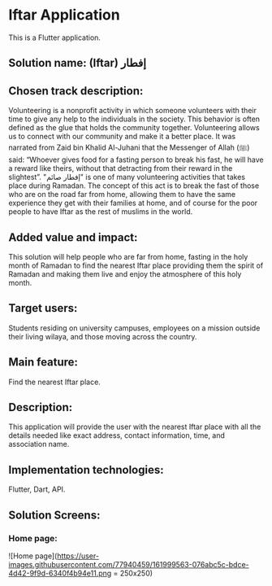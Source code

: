 # Iftar Application
This is a Flutter application.
## Solution name: (Iftar) إفطار
## Chosen track description: 
Volunteering is a nonprofit activity in which someone volunteers with their time to give any help to the individuals in the society. This behavior is often defined as the glue that holds the community together. 
Volunteering allows us to connect with our community and make it a better place. It was narrated from Zaid bin Khalid Al-Juhani that the Messenger of Allah (ﷺ) said: “Whoever gives food for a fasting person to break his fast, he will have a reward like theirs, without that detracting from their reward in the slightest”. "إفطار صائم" is one of many volunteering activities that takes place during Ramadan. The concept of this act is to break the fast of those who are on the road far from home, allowing them to have the same experience they get with their families at home, and of course for the poor people to have Iftar as the rest of muslims in the world.
## Added value and impact: 
This solution will help people who are far from home, fasting in the holy month of Ramadan to find the nearest Iftar place providing them the spirit of Ramadan and making them live and enjoy the atmosphere of this holy month. 
## Target users: 
Students residing on university campuses, employees on a mission outside their living wilaya, and those moving across the country.
## Main feature: 
Find the nearest Iftar place. 
## Description: 
This application will provide the user with the nearest Iftar place with all the details needed like exact address, contact information, time, and association name.
## Implementation technologies: 
Flutter, Dart, API.
## Solution Screens:
### Home page:
![Home page](https://user-images.githubusercontent.com/77940459/161999563-076abc5c-bdce-4d42-9f9d-6340f4b94e11.png = 250x250)

